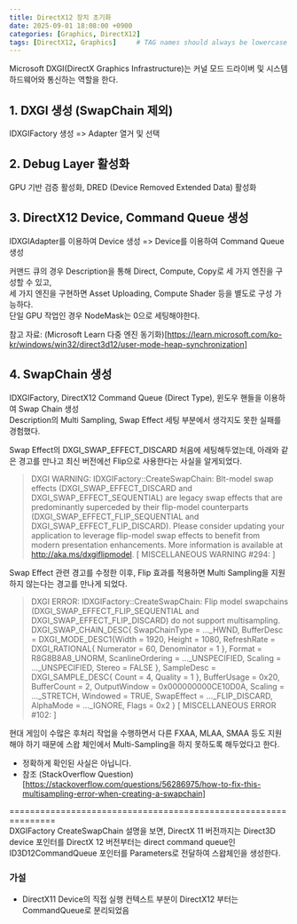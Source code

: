 ```yaml
---
title: DirectX12 장치 초기화
date: 2025-09-01 18:08:00 +0900
categories: [Graphics, DirectX12]
tags: [DirectX12, Graphics]     # TAG names should always be lowercase
---
```


Microsoft DXGI(DirectX Graphics Infrastructure)는 커널 모드 드라이버 및 시스템 하드웨어와 통신하는 역할을 한다.

## 1. DXGI 생성 (SwapChain 제외)
IDXGIFactory 생성 => Adapter 열거 및 선택

## 2. Debug Layer 활성화
GPU 기반 검증 활성화, DRED (Device Removed Extended Data) 활성화

## 3. DirectX12 Device, Command Queue 생성
IDXGIAdapter를 이용하여 Device 생성 => Device를 이용하여 Command Queue 생성     
      
커맨드 큐의 경우 Description을 통해 Direct, Compute, Copy로 세 가지 엔진을 구성할 수 있고,      
세 가지 엔진을 구현하면 Asset Uploading, Compute Shader 등을 별도로 구성 가능하다.     
단일 GPU 작업인 경우 NodeMask는 0으로 세팅해야한다. 

참고 자료: (Microsoft Learn 다중 엔진 동기화)[https://learn.microsoft.com/ko-kr/windows/win32/direct3d12/user-mode-heap-synchronization]

## 4. SwapChain 생성
IDXGIFactory, DirectX12 Command Queue (Direct Type), 윈도우 핸들을 이용하여 Swap Chain 생성      
Description의 Multi Sampling, Swap Effect 세팅 부분에서 생각지도 못한 실패를 경험했다.      
     
Swap Effect의 DXGI_SWAP_EFFECT_DISCARD 처음에 세팅해두었는데, 아래와 같은 경고를 만나고 최신 버전에선 Flip으로 사용한다는 사실을 알게되었다.

> DXGI WARNING: IDXGIFactory::CreateSwapChain: Blt-model swap effects (DXGI_SWAP_EFFECT_DISCARD and DXGI_SWAP_EFFECT_SEQUENTIAL) are legacy swap effects that are predominantly superceded by their flip-model counterparts (DXGI_SWAP_EFFECT_FLIP_SEQUENTIAL and
> DXGI_SWAP_EFFECT_FLIP_DISCARD). Please consider updating your application to leverage flip-model swap effects to benefit from modern presentation enhancements. More information is available at http://aka.ms/dxgiflipmodel. [ MISCELLANEOUS WARNING #294: ]

Swap Effect 관련 경고를 수정한 이후, Flip 효과를 적용하면 Multi Sampling을 지원하지 않는다는 경고를 만나게 되었다.

> DXGI ERROR: IDXGIFactory::CreateSwapChain: Flip model swapchains (DXGI_SWAP_EFFECT_FLIP_SEQUENTIAL and DXGI_SWAP_EFFECT_FLIP_DISCARD) do not support multisampling. DXGI_SWAP_CHAIN_DESC{ SwapChainType = ..._HWND, BufferDesc = DXGI_MODE_DESC1{Width = 1920, Height = 1080, RefreshRate = DXGI_RATIONAL{ Numerator = 60, Denominator = 1 }, Format = R8G8B8A8_UNORM, ScanlineOrdering = ..._UNSPECIFIED, Scaling = ..._UNSPECIFIED, Stereo = FALSE }, SampleDesc = DXGI_SAMPLE_DESC{ Count = 4, Quality = 1 }, BufferUsage = 0x20, BufferCount = 2, OutputWindow = 0x000000000CE10D0A, Scaling = ..._STRETCH, Windowed = TRUE, SwapEffect = ..._FLIP_DISCARD, AlphaMode = ..._IGNORE, Flags = 0x2 } [ MISCELLANEOUS ERROR #102: ]

현대 게임이 수많은 후처리 작업을 수행하면서 다른 FXAA, MLAA, SMAA 등도 지원해야 하기 때문에 스왑 체인에서 Multi-Sampling을 하지 못하도록 해두었다고 한다.
  - 정확하게 확인된 사실은 아닙니다. 
  - 참조 (StackOverflow Question)[https://stackoverflow.com/questions/56286975/how-to-fix-this-multisampling-error-when-creating-a-swapchain]

===============================================================      
DXGIFactory CreateSwapChain 설명을 보면, DirectX 11 버전까지는 Direct3D device 포인터를 DirectX 12 버전부터는 direct command queue인 
ID3D12CommandQueue 포인터를 Parameters로 전달하여 스왑체인을 생성한다.     

### 가설
 - DirectX11 Device의 직접 실행 컨텍스트 부분이 DirectX12 부터는 CommandQueue로 분리되었음
